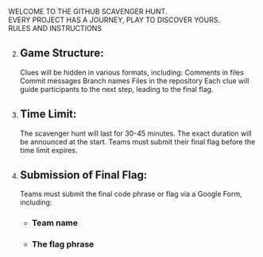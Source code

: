 WELCOME TO THE GITHUB SCAVENGER HUNT.
</br>
EVERY PROJECT HAS A JOURNEY, PLAY TO DISCOVER YOURS.
</br>
RULES AND INSTRUCTIONS
</br>

2. ## Game Structure:
   Clues will be hidden in various formats, including:
   Comments in files
   Commit messages
   Branch names
   Files in the repository
   Each clue will guide participants to the next step, leading to the final flag.
3. ## Time Limit:
   The scavenger hunt will last for 30-45 minutes. The exact duration will be announced at the start.
   Teams must submit their final flag before the time limit expires.
4. ## Submission of Final Flag:
   Teams must submit the final code phrase or flag via a Google Form, including:
   - ### Team name
   - ### The flag phrase
